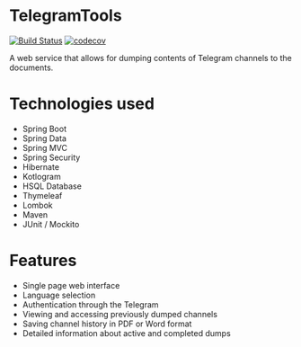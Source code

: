 # TelegramTools

[![Build Status](https://travis-ci.org/riguron/TelegramTools.svg?branch=master)](https://travis-ci.org/riguron/TelegramTools)
[![codecov](https://codecov.io/gh/riguron/TelegramTools/branch/master/graph/badge.svg)](https://codecov.io/gh/riguron/TelegramTools)

A web service that allows for dumping contents of Telegram channels to the documents.

# Technologies used

- Spring Boot
- Spring Data
- Spring MVC
- Spring Security
- Hibernate
- Kotlogram
- HSQL Database
- Thymeleaf
- Lombok
- Maven
- JUnit / Mockito

# Features

- Single page web interface
- Language selection
- Authentication through the Telegram 
- Viewing and accessing previously dumped channels
- Saving channel history in PDF or Word format
- Detailed information about active and completed dumps
